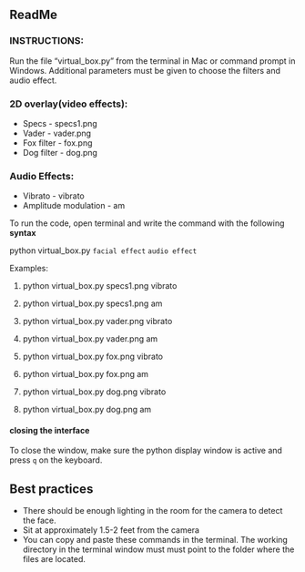 ## ReadMe
### INSTRUCTIONS:
Run the file “virtual_box.py” from the terminal in Mac or command prompt in Windows.
Additional parameters must be given to choose the filters and audio effect.

### 2D overlay(video effects):

- Specs - specs1.png
- Vader - vader.png
- Fox filter - fox.png
- Dog filter - dog.png

### Audio Effects:

- Vibrato - vibrato
- Amplitude modulation - am


To run the code, open terminal and write the command with the following **syntax**

python virtual_box.py `facial effect` `audio effect`

Examples:
1. python virtual_box.py specs1.png vibrato

2. python virtual_box.py specs1.png am

3. python virtual_box.py vader.png vibrato

4. python virtual_box.py vader.png am

5. python virtual_box.py fox.png vibrato

6. python virtual_box.py fox.png am

7. python virtual_box.py dog.png vibrato

8. python virtual_box.py dog.png am

#### closing the interface
To close the window, make sure the python display window is active and press `q` on the keyboard.

## Best practices
- There should be enough lighting in the room for the camera to detect the face.
- Sit at approximately 1.5-2 feet from the camera
- You can copy and paste these commands in the terminal. The working directory in the  terminal window must must point to the folder where the files are located.

